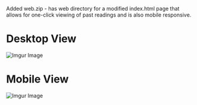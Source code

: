 Added web.zip -  has web directory for a modified index.html page that allows for one-click viewing of past readings and is also mobile responsive.

# Desktop View
![Imgur Image](http://i64.tinypic.com/2csdxck.jpg)
# Mobile View
![Imgur Image](http://i67.tinypic.com/2prz4ia.jpg)

